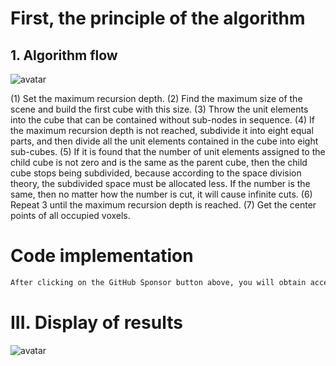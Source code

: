 #  First, the principle of the algorithm 

##  1. Algorithm flow 

 ![avatar]( 20210522212717363.png) 

 (1) Set the maximum recursion depth. (2) Find the maximum size of the scene and build the first cube with this size. (3) Throw the unit elements into the cube that can be contained without sub-nodes in sequence. (4) If the maximum recursion depth is not reached, subdivide it into eight equal parts, and then divide all the unit elements contained in the cube into eight sub-cubes. (5) If it is found that the number of unit elements assigned to the child cube is not zero and is the same as the parent cube, then the child cube stops being subdivided, because according to the space division theory, the subdivided space must be allocated less. If the number is the same, then no matter how the number is cut, it will cause infinite cuts. (6) Repeat 3 until the maximum recursion depth is reached. (7) Get the center points of all occupied voxels. 

#  Code implementation 

  ```python  
After clicking on the GitHub Sponsor button above, you will obtain access permissions to my private code repository ( https://github.com/slowlon/my_code_bar ) to view this blog code. By searching the code number of this blog, you can find the code you need, code number is: 2024020309574212342
  ```  
#  III. Display of results 

 ![avatar]( 817c98fa2d9b417ea1aef986200c00ad.png) 

